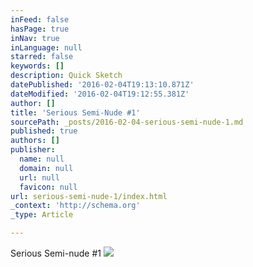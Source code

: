 ```yaml
---
inFeed: false
hasPage: true
inNav: true
inLanguage: null
starred: false
keywords: []
description: Quick Sketch
datePublished: '2016-02-04T19:13:10.871Z'
dateModified: '2016-02-04T19:12:55.381Z'
author: []
title: 'Serious Semi-Nude #1'
sourcePath: _posts/2016-02-04-serious-semi-nude-1.md
published: true
authors: []
publisher:
  name: null
  domain: null
  url: null
  favicon: null
url: serious-semi-nude-1/index.html
_context: 'http://schema.org'
_type: Article

---
```

Serious Semi-nude \#1
![](https://s3-us-west-2.amazonaws.com/the-grid-img/p/469dea4eee0b4e370d33c51fb212978db7b4bac3.jpg)